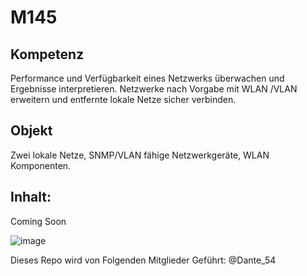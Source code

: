 # M145
## Kompetenz
Performance und Verfügbarkeit eines Netzwerks überwachen und Ergebnisse interpretieren. Netzwerke nach Vorgabe mit WLAN /VLAN erweitern und entfernte lokale Netze sicher verbinden.

## Objekt
Zwei lokale Netze, SNMP/VLAN fähige Netzwerkgeräte, WLAN Komponenten.

## Inhalt: 
Coming Soon 

![image](https://github.com/user-attachments/assets/6d9b034e-51b1-45d4-a6b2-a8818fa8a309)

Dieses Repo wird von Folgenden Mitglieder Geführt:
@Dante_54
